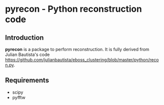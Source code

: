 pyrecon - Python reconstruction code
====================================

Introduction
------------

**pyrecon** is a package to perform reconstruction.
It is fully derived from Julian Bautista's code https://github.com/julianbautista/eboss_clustering/blob/master/python/recon.py.

Requirements
------------

- scipy
- pyfftw

